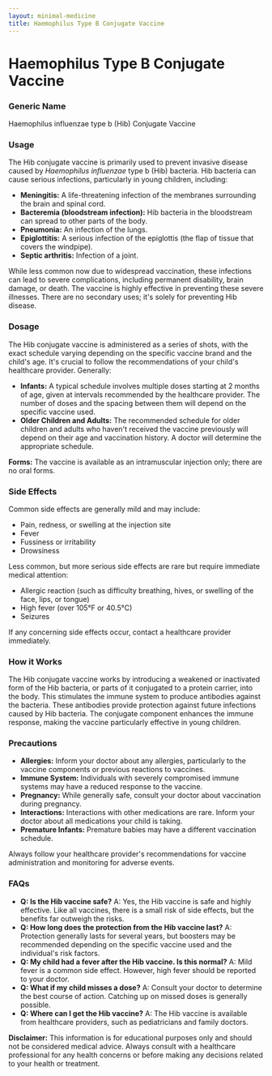 ```yaml
---
layout: minimal-medicine
title: Haemophilus Type B Conjugate Vaccine
---
```


# Haemophilus Type B Conjugate Vaccine
### Generic Name
Haemophilus influenzae type b (Hib) Conjugate Vaccine

### Usage
The Hib conjugate vaccine is primarily used to prevent invasive disease caused by *Haemophilus influenzae* type b (Hib) bacteria.  Hib bacteria can cause serious infections, particularly in young children, including:

* **Meningitis:** A life-threatening infection of the membranes surrounding the brain and spinal cord.
* **Bacteremia (bloodstream infection):**  Hib bacteria in the bloodstream can spread to other parts of the body.
* **Pneumonia:** An infection of the lungs.
* **Epiglottitis:** A serious infection of the epiglottis (the flap of tissue that covers the windpipe).
* **Septic arthritis:** Infection of a joint.

While less common now due to widespread vaccination, these infections can lead to severe complications, including permanent disability, brain damage, or death.  The vaccine is highly effective in preventing these severe illnesses.  There are no secondary uses; it's solely for preventing Hib disease.

### Dosage

The Hib conjugate vaccine is administered as a series of shots, with the exact schedule varying depending on the specific vaccine brand and the child's age.  It's crucial to follow the recommendations of your child's healthcare provider.  Generally:

* **Infants:**  A typical schedule involves multiple doses starting at 2 months of age, given at intervals recommended by the healthcare provider.  The number of doses and the spacing between them will depend on the specific vaccine used.
* **Older Children and Adults:** The recommended schedule for older children and adults who haven't received the vaccine previously will depend on their age and vaccination history.  A doctor will determine the appropriate schedule.

**Forms:** The vaccine is available as an intramuscular injection only; there are no oral forms.


### Side Effects

Common side effects are generally mild and may include:

* Pain, redness, or swelling at the injection site
* Fever
* Fussiness or irritability
* Drowsiness

Less common, but more serious side effects are rare but require immediate medical attention:

* Allergic reaction (such as difficulty breathing, hives, or swelling of the face, lips, or tongue)
* High fever (over 105°F or 40.5°C)
* Seizures


If any concerning side effects occur, contact a healthcare provider immediately.

### How it Works

The Hib conjugate vaccine works by introducing a weakened or inactivated form of the Hib bacteria, or parts of it conjugated to a protein carrier, into the body. This stimulates the immune system to produce antibodies against the bacteria.  These antibodies provide protection against future infections caused by Hib bacteria.  The conjugate component enhances the immune response, making the vaccine particularly effective in young children.

### Precautions

* **Allergies:** Inform your doctor about any allergies, particularly to the vaccine components or previous reactions to vaccines.
* **Immune System:**  Individuals with severely compromised immune systems may have a reduced response to the vaccine.
* **Pregnancy:** While generally safe, consult your doctor about vaccination during pregnancy.
* **Interactions:** Interactions with other medications are rare. Inform your doctor about all medications your child is taking.
* **Premature Infants:** Premature babies may have a different vaccination schedule.

Always follow your healthcare provider's recommendations for vaccine administration and monitoring for adverse events.


### FAQs

* **Q: Is the Hib vaccine safe?** A: Yes, the Hib vaccine is safe and highly effective.  Like all vaccines, there is a small risk of side effects, but the benefits far outweigh the risks.
* **Q: How long does the protection from the Hib vaccine last?** A:  Protection generally lasts for several years, but boosters may be recommended depending on the specific vaccine used and the individual's risk factors.
* **Q:  My child had a fever after the Hib vaccine. Is this normal?** A: Mild fever is a common side effect.  However, high fever should be reported to your doctor.
* **Q:  What if my child misses a dose?** A: Consult your doctor to determine the best course of action.  Catching up on missed doses is generally possible.
* **Q: Where can I get the Hib vaccine?** A: The Hib vaccine is available from healthcare providers, such as pediatricians and family doctors.


**Disclaimer:** This information is for educational purposes only and should not be considered medical advice. Always consult with a healthcare professional for any health concerns or before making any decisions related to your health or treatment.
